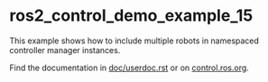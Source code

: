 # ros2_control_demo_example_15

   This example shows how to include multiple robots in namespaced controller manager instances.

Find the documentation in [doc/userdoc.rst](doc/userdoc.rst) or on [control.ros.org](https://control.ros.org/master/doc/ros2_control_demos/example_15/doc/userdoc.html).
